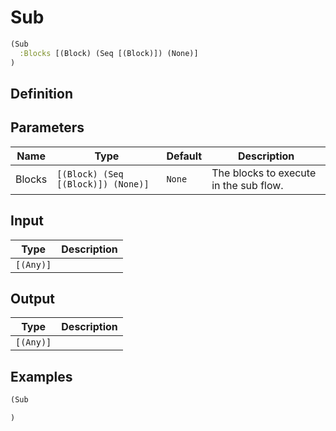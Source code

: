 # Sub

```clojure
(Sub
  :Blocks [(Block) (Seq [(Block)]) (None)]
)
```

## Definition


## Parameters
| Name | Type | Default | Description |
|------|------|---------|-------------|
| Blocks | `[(Block) (Seq [(Block)]) (None)]` | `None` | The blocks to execute in the sub flow. |


## Input
| Type | Description |
|------|-------------|
| `[(Any)]` |  |


## Output
| Type | Description |
|------|-------------|
| `[(Any)]` |  |


## Examples

```clojure
(Sub

)
```
